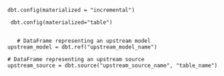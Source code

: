     dbt.config(materialized = "incremental")

     dbt.config(materialized="table")


       # DataFrame representing an upstream model
    upstream_model = dbt.ref("upstream_model_name")

    # DataFrame representing an upstream source
    upstream_source = dbt.source("upstream_source_name", "table_name")

    